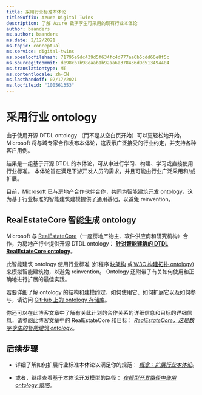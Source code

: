 ```yaml
---
title: 采用行业标准本体论
titleSuffix: Azure Digital Twins
description: 了解 Azure 数字孪生可采用的现有行业本体论
author: baanders
ms.author: baanders
ms.date: 2/12/2021
ms.topic: conceptual
ms.service: digital-twins
ms.openlocfilehash: 71795e9dc439d5f634fc4d777aa6b5cdd66e8f5c
ms.sourcegitcommit: de98cb7b98eaab1b92aa6a378436d9d513494404
ms.translationtype: MT
ms.contentlocale: zh-CN
ms.lasthandoff: 02/17/2021
ms.locfileid: "100561353"
---
```

# <a name="adopting-an-industry-ontology"></a>采用行业 ontology

由于使用开源 DTDL ontology （而不是从空白页开始）可以更轻松地开始，Microsoft 将与域专家合作发布本体论，这表示广泛接受的行业约定，并支持各种客户用例。 

结果是一组基于开源 DTDL 的本体论，可从中进行学习、构建、学习或直接使用行业标准。 本体论旨在满足下游开发人员的需求，并且可能由行业广泛采用和/或扩展。

目前，Microsoft 已与房地产合作伙伴合作，共同为智能建筑开发 ontology，这为基于行业标准的智能建筑建模提供了通用基础，以避免 reinvention。 

## <a name="realestatecore-smart-building-ontology"></a>RealEstateCore 智能生成 ontology

Microsoft 与 [RealEstateCore](https://www.realestatecore.io/)（一座房地产物主、软件供应商和研究机构）合作，为房地产行业提供开源 DTDL ontology： [**针对智能建筑的 DTDL RealEstateCore ontology**](https://github.com/Azure/opendigitaltwins-building)。

此智能建筑 ontology 使用行业标准 (如程序 [块架构](https://brickschema.org/ontology/) 或 [W3C 构建拓扑 ontology](https://w3c-lbd-cg.github.io/bot/index.html)) 来模拟智能建筑物，以避免 reinvention。 Ontology 还附带了有关如何使用和正确地进行扩展的最佳实践。 

若要详细了解 ontology 的结构和建模约定、如何使用它、如何扩展它以及如何参与，请访问 [GitHub 上的 ontology 存储库](https://github.com/Azure/opendigitaltwins-building)。 

你还可以在此博客文章中了解有关此计划的合作关系的详细信息和目标的详细信息，请参阅此博客文章中的 RealEstateCore 和目标： [*RealEstateCore，这是数字孪生的智能建筑 ontology*](https://techcommunity.microsoft.com/t5/internet-of-things/realestatecore-a-smart-building-ontology-for-digital-twins-is/ba-p/1914794)。

## <a name="next-steps"></a>后续步骤

* 详细了解如何扩展行业标准本体论以满足你的规范： [*概念：扩展行业本体论*](concepts-ontologies-extend.md)。

* 或者，继续查看基于本体论开发模型的路径： [*在模型开发路径中使用 ontology 策略*](concepts-ontologies.md#using-ontology-strategies-in-a-model-development-path)。